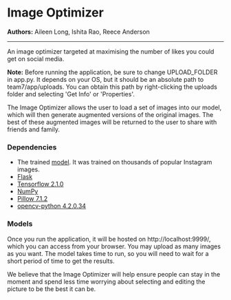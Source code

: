 # Image Optimizer

**Authors:** Aileen Long, Ishita Rao, Reece Anderson

---

An image optimizer targeted at maximising the number of likes you could get on social media.

**Note:** Before running the application, be sure to change UPLOAD_FOLDER in app.py. It depends on your OS, but it should be an absolute path to team7/app/uploads. You can obtain this path by right-clicking the uploads folder and selecting 'Get Info' or 'Properties'.

The Image Optimizer allows the user to load a set of images into our model, which will then generate augmented versions of the original images. The best of these augmented images will be returned to the user to share with friends and family.

### Dependencies
* The trained [model](https://drive.google.com/file/d/1-2wrpw22OGTGf5q3TIDZ_gN_n8GQTBDY/view?usp=sharing). It was trained on thousands of popular Instagram images.
* [Flask](https://pypi.org/project/Flask/)
* [Tensorflow 2.1.0](https://pypi.org/project/tensorflow/)
* [NumPy](https://pypi.org/project/numpy/)
* [Pillow 7.1.2](https://pypi.org/project/Pillow/)
* [opencv-python 4.2.0.34](https://pypi.org/project/opencv-python/)

### Models


Once you run the application, it will be hosted on http://localhost:9999/, which you can access from your browser. You may upload as many images as you want. The model takes time to run, so you will need to wait for a short period of time to get the results. 

We believe that the Image Optimizer will help ensure people can stay in the moment and spend less time worrying about selecting and editing the picture to be the best it can be. 
